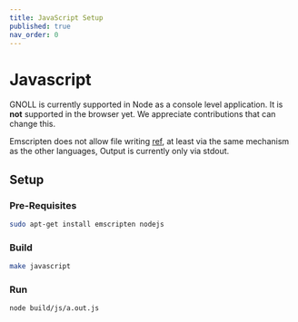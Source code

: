 ```yaml
---
title: JavaScript Setup
published: true
nav_order: 0
---
```


# Javascript

GNOLL is currently supported in Node as a console level application.
It is **not** supported in the browser yet. 
We appreciate contributions that can change this.

Emscripten does not allow file writing [ref](https://stackoverflow.com/a/54384808), 
at least via the same mechanism as the other languages, 
Output is currently only via stdout.

## Setup

### Pre-Requisites

```bash
sudo apt-get install emscripten nodejs
```

### Build

```bash
make javascript
```

### Run

```bash
node build/js/a.out.js
```
